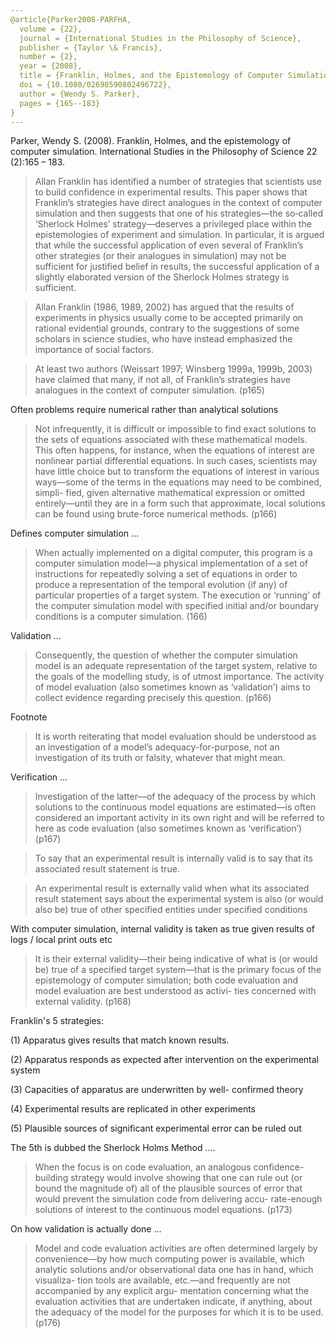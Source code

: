 ```yaml
---
@article{Parker2008-PARFHA,
  volume = {22},
  journal = {International Studies in the Philosophy of Science},
  publisher = {Taylor \& Francis},
  number = {2},
  year = {2008},
  title = {Franklin, Holmes, and the Epistemology of Computer Simulation},
  doi = {10.1080/02698590802496722},
  author = {Wendy S. Parker},
  pages = {165--183}
}
---
```


Parker, Wendy S. (2008). Franklin, Holmes, and the epistemology of computer simulation. International Studies in the Philosophy of Science 22 (2):165 – 183.

> Allan Franklin has identified a number of strategies that scientists use to build confidence in experimental results. This paper shows that Franklin’s strategies have direct analogues in the context of computer simulation and then suggests that one of his strategies—the so‐called ‘Sherlock Holmes’ strategy—deserves a privileged place within the epistemologies of experiment and simulation. In particular, it is argued that while the successful application of even several of Franklin’s other strategies (or their analogues in simulation) may not be sufficient for justified belief in results, the successful application of a slightly elaborated version of the Sherlock Holmes strategy is sufficient.


> Allan Franklin (1986, 1989, 2002) has argued that the results of experiments in physics usually come to be accepted primarily on rational evidential grounds, contrary to the suggestions of some scholars in science studies, who have instead emphasized the importance of social factors.

> At least two authors (Weissart 1997; Winsberg 1999a, 1999b, 2003) have claimed that many, if not all, of Franklin’s strategies have analogues in the context of computer simulation. (p165)

Often problems require numerical rather than analytical solutions

> Not infrequently, it is difficult or impossible to find exact solutions to the sets of equations associated with these mathematical models. This often happens, for instance, when the equations of interest are nonlinear partial differential equations. In such cases, scientists may have little choice but to transform the equations of interest in various ways—some of the terms in the equations may need to be combined, simpli- fied, given alternative mathematical expression or omitted entirely—until they are in a form such that approximate, local solutions can be found using brute-force numerical methods. (p166)

Defines computer simulation ...

> When actually implemented on a digital computer, this program is a computer simulation model—a physical implementation of a set of instructions for repeatedly solving a set of equations in order to produce a representation of the temporal evolution (if any) of particular properties of a target system. The execution or ‘running’ of the computer simulation model with specified initial and/or boundary conditions is a computer simulation. (166)

Validation ...

> Consequently, the question of whether the computer simulation model is an adequate representation of the target system, relative to the goals of the modelling study, is of utmost importance. The activity of model evaluation (also sometimes known as ‘validation’) aims to collect evidence regarding precisely this question. (p166)

Footnote 

> It is worth reiterating that model evaluation should be understood as an investigation of a model’s adequacy-for-purpose, not an investigation of its truth or falsity, whatever that might mean.

Verification ...

> Investigation of the latter—of the adequacy of the process by which solutions to the continuous model equations are estimated—is often considered an important activity in its own right and will be referred to here as code evaluation (also sometimes known as ‘verification’) (p167)

> To say that an experimental result is internally valid is to say that its associated result statement is true. 

> An experimental result is externally valid when what its associated result statement says about the experimental system is also (or would also be) true of other specified entities under specified conditions

With computer simulation, internal validity is taken as true given results of logs / local print outs etc

> It is their external validity—their being indicative of what is (or would be) true of a specified target system—that is the primary focus of the epistemology of computer simulation; both code evaluation and model evaluation are best understood as activi- ties concerned with external validity. (p168)

Franklin's 5 strategies: 

  (1) Apparatus gives results that match known results.

  (2) Apparatus responds as expected after intervention on the experimental system

  (3) Capacities of apparatus are underwritten by well- confirmed theory

  (4) Experimental results are replicated in other experiments

  (5) Plausible sources of significant experimental error can be ruled out

The 5th is dubbed the Sherlock Holms Method ....

> When the focus is on code evaluation, an analogous confidence-building strategy would involve showing that one can rule out (or bound the magnitude of) all of the plausible sources of error that would prevent the simulation code from delivering accu- rate-enough solutions of interest to the continuous model equations. (p173)

On how validation is actually done ...

> Model and code evaluation activities are often determined largely by convenience—by how much computing power is available, which analytic solutions and/or observational data one has in hand, which visualiza- tion tools are available, etc.—and frequently are not accompanied by any explicit argu- mentation concerning what the evaluation activities that are undertaken indicate, if anything, about the adequacy of the model for the purposes for which it is to be used. (p176)

